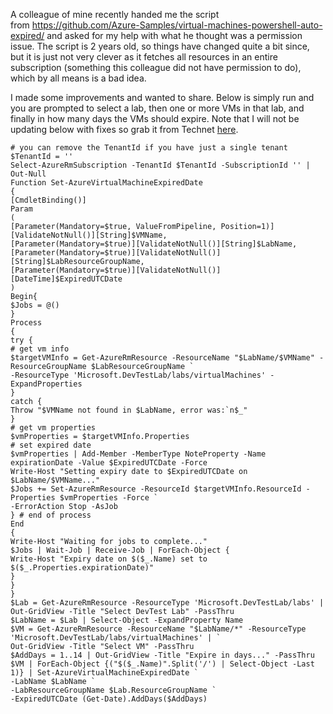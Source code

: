 ﻿A colleague of mine recently handed me the script
from <https://github.com/Azure-Samples/virtual-machines-powershell-auto-expired/>
and asked for my help with what he thought was a permission issue.
The script is 2 years old, so things have changed quite a bit since, but
it is just not very clever as it fetches all resources in an entire
subscription (something this colleague did not have permission to do),
which by all means is a bad idea.

I made some improvements and wanted to share. Below is simply run and
you are prompted to select a lab, then one or more VMs in that lab, and
finally in how many days the VMs should expire.
Note that I will not be updating below with fixes so grab it from
Technet [here](http://noteuploadedyet/).
```
# you can remove the TenantId if you have just a single tenant
$TenantId = ''
Select-AzureRmSubscription -TenantId $TenantId -SubscriptionId '' | Out-Null
Function Set-AzureVirtualMachineExpiredDate
{
[CmdletBinding()]
Param
(
[Parameter(Mandatory=$true, ValueFromPipeline, Position=1)][ValidateNotNull()][String]$VMName,
[Parameter(Mandatory=$true)][ValidateNotNull()][String]$LabName,
[Parameter(Mandatory=$true)][ValidateNotNull()][String]$LabResourceGroupName,
[Parameter(Mandatory=$true)][ValidateNotNull()][DateTime]$ExpiredUTCDate
)
Begin{
$Jobs = @()
}
Process
{
try {
# get vm info
$targetVMInfo = Get-AzureRmResource -ResourceName "$LabName/$VMName" -ResourceGroupName $LabResourceGroupName `
-ResourceType 'Microsoft.DevTestLab/labs/virtualMachines' -ExpandProperties
}
catch {
Throw "$VMName not found in $LabName, error was:`n$_"
}
# get vm properties
$vmProperties = $targetVMInfo.Properties
# set expired date
$vmProperties | Add-Member -MemberType NoteProperty -Name expirationDate -Value $ExpiredUTCDate -Force
Write-Host "Setting expiry date to $ExpiredUTCDate on $LabName/$VMName..."
$Jobs += Set-AzureRmResource -ResourceId $targetVMInfo.ResourceId -Properties $vmProperties -Force `
-ErrorAction Stop -AsJob
} # end of process
End
{
Write-Host "Waiting for jobs to complete..."
$Jobs | Wait-Job | Receive-Job | ForEach-Object {
Write-Host "Expiry date on $($_.Name) set to $($_.Properties.expirationDate)"
}
}
}
$Lab = Get-AzureRmResource -ResourceType 'Microsoft.DevTestLab/labs' | Out-GridView -Title "Select DevTest Lab" -PassThru
$LabName = $Lab | Select-Object -ExpandProperty Name
$VM = Get-AzureRmResource -ResourceName "$LabName/*" -ResourceType 'Microsoft.DevTestLab/labs/virtualMachines' | `
Out-GridView -Title "Select VM" -PassThru
$AddDays = 1..14 | Out-GridView -Title "Expire in days..." -PassThru
$VM | ForEach-Object {("$($_.Name)".Split('/') | Select-Object -Last 1)} | Set-AzureVirtualMachineExpiredDate `
-LabName $LabName `
-LabResourceGroupName $Lab.ResourceGroupName `
-ExpiredUTCDate (Get-Date).AddDays($AddDays)
```
```
```
